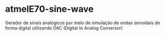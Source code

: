 # atmelE70-sine-wave
Gerador de sinais analógicos por meio de simulação de ondas senoidais de forma digital utilizando DAC (Digital to Analog Conversor)
